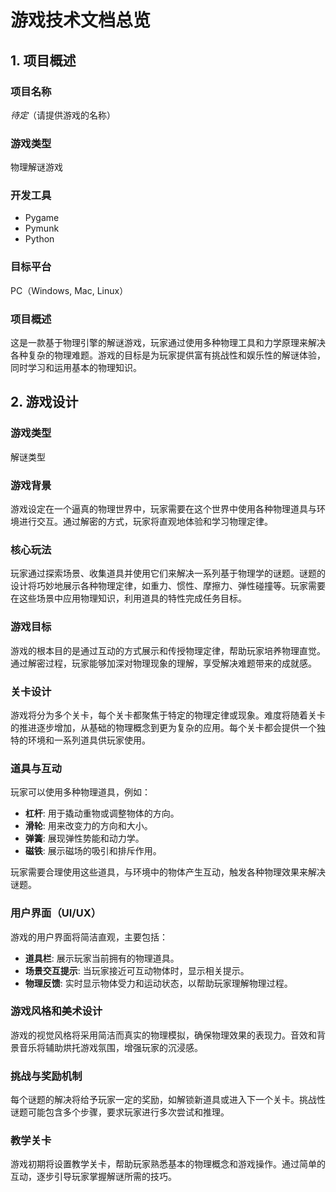 # 游戏技术文档总览

## 1. 项目概述

### 项目名称
*待定*（请提供游戏的名称）

### 游戏类型
物理解谜游戏

### 开发工具
- Pygame
- Pymunk
- Python

### 目标平台
PC（Windows, Mac, Linux）

### 项目概述
这是一款基于物理引擎的解谜游戏，玩家通过使用多种物理工具和力学原理来解决各种复杂的物理难题。游戏的目标是为玩家提供富有挑战性和娱乐性的解谜体验，同时学习和运用基本的物理知识。

## 2. 游戏设计

### 游戏类型
解谜类型

### 游戏背景
游戏设定在一个逼真的物理世界中，玩家需要在这个世界中使用各种物理道具与环境进行交互。通过解密的方式，玩家将直观地体验和学习物理定律。

### 核心玩法
玩家通过探索场景、收集道具并使用它们来解决一系列基于物理学的谜题。谜题的设计将巧妙地展示各种物理定律，如重力、惯性、摩擦力、弹性碰撞等。玩家需要在这些场景中应用物理知识，利用道具的特性完成任务目标。

### 游戏目标
游戏的根本目的是通过互动的方式展示和传授物理定律，帮助玩家培养物理直觉。通过解密过程，玩家能够加深对物理现象的理解，享受解决难题带来的成就感。

### 关卡设计
游戏将分为多个关卡，每个关卡都聚焦于特定的物理定律或现象。难度将随着关卡的推进逐步增加，从基础的物理概念到更为复杂的应用。每个关卡都会提供一个独特的环境和一系列道具供玩家使用。

### 道具与互动
玩家可以使用多种物理道具，例如：
- **杠杆**: 用于撬动重物或调整物体的方向。
- **滑轮**: 用来改变力的方向和大小。
- **弹簧**: 展现弹性势能和动力学。
- **磁铁**: 展示磁场的吸引和排斥作用。

玩家需要合理使用这些道具，与环境中的物体产生互动，触发各种物理效果来解决谜题。

### 用户界面（UI/UX）
游戏的用户界面将简洁直观，主要包括：
- **道具栏**: 展示玩家当前拥有的物理道具。
- **场景交互提示**: 当玩家接近可互动物体时，显示相关提示。
- **物理反馈**: 实时显示物体受力和运动状态，以帮助玩家理解物理过程。

### 游戏风格和美术设计
游戏的视觉风格将采用简洁而真实的物理模拟，确保物理效果的表现力。音效和背景音乐将辅助烘托游戏氛围，增强玩家的沉浸感。

### 挑战与奖励机制
每个谜题的解决将给予玩家一定的奖励，如解锁新道具或进入下一个关卡。挑战性谜题可能包含多个步骤，要求玩家进行多次尝试和推理。

### 教学关卡
游戏初期将设置教学关卡，帮助玩家熟悉基本的物理概念和游戏操作。通过简单的互动，逐步引导玩家掌握解谜所需的技巧。

